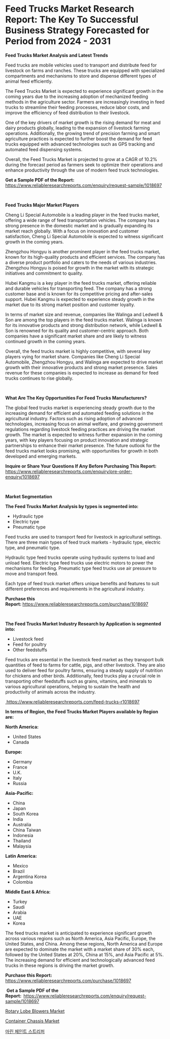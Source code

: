 <p><h1>Feed Trucks Market Research Report: The Key To Successful Business Strategy Forecasted for Period from 2024 - 2031</h1></p><p><strong>Feed Trucks Market Analysis and Latest Trends</strong></p>
<p><p>Feed trucks are mobile vehicles used to transport and distribute feed for livestock on farms and ranches. These trucks are equipped with specialized compartments and mechanisms to store and dispense different types of animal feed efficiently.</p><p>The Feed Trucks Market is expected to experience significant growth in the coming years due to the increasing adoption of mechanized feeding methods in the agriculture sector. Farmers are increasingly investing in feed trucks to streamline their feeding processes, reduce labor costs, and improve the efficiency of feed distribution to their livestock.</p><p>One of the key drivers of market growth is the rising demand for meat and dairy products globally, leading to the expansion of livestock farming operations. Additionally, the growing trend of precision farming and smart agriculture practices is expected to further boost the demand for feed trucks equipped with advanced technologies such as GPS tracking and automated feed dispensing systems.</p><p>Overall, the Feed Trucks Market is projected to grow at a CAGR of 10.2% during the forecast period as farmers seek to optimize their operations and enhance productivity through the use of modern feed truck technologies.</p></p>
<p><strong>Get a Sample PDF of the Report:&nbsp;</strong> <a href="https://www.reliableresearchreports.com/enquiry/request-sample/1018697">https://www.reliableresearchreports.com/enquiry/request-sample/1018697</a></p>
<p>&nbsp;</p>
<p><strong>Feed Trucks Major Market Players</strong></p>
<p><p>Cheng Li Special Automobile is a leading player in the feed trucks market, offering a wide range of feed transportation vehicles. The company has a strong presence in the domestic market and is gradually expanding its market reach globally. With a focus on innovation and customer satisfaction, Cheng Li Special Automobile is expected to witness significant growth in the coming years.</p><p>Zhengzhou Hongyu is another prominent player in the feed trucks market, known for its high-quality products and efficient services. The company has a diverse product portfolio and caters to the needs of various industries. Zhengzhou Hongyu is poised for growth in the market with its strategic initiatives and commitment to quality.</p><p>Hubei Kangmu is a key player in the feed trucks market, offering reliable and durable vehicles for transporting feed. The company has a strong customer base and is known for its competitive pricing and after-sales support. Hubei Kangmu is expected to experience steady growth in the market due to its strong market position and customer loyalty.</p><p>In terms of market size and revenue, companies like Walinga and Ledwell & Son are among the top players in the feed trucks market. Walinga is known for its innovative products and strong distribution network, while Ledwell & Son is renowned for its quality and customer-centric approach. Both companies have a significant market share and are likely to witness continued growth in the coming years.</p><p>Overall, the feed trucks market is highly competitive, with several key players vying for market share. Companies like Cheng Li Special Automobile, Zhengzhou Hongyu, and Walinga are expected to drive market growth with their innovative products and strong market presence. Sales revenue for these companies is expected to increase as demand for feed trucks continues to rise globally.</p></p>
<p>&nbsp;</p>
<p><strong>What Are The Key Opportunities For Feed Trucks Manufacturers?</strong></p>
<p><p>The global feed trucks market is experiencing steady growth due to the increasing demand for efficient and automated feeding solutions in the agricultural industry. Factors such as rising adoption of advanced technologies, increasing focus on animal welfare, and growing government regulations regarding livestock feeding practices are driving the market growth. The market is expected to witness further expansion in the coming years, with key players focusing on product innovation and strategic partnerships to enhance their market presence. The future outlook for the feed trucks market looks promising, with opportunities for growth in both developed and emerging markets.</p></p>
<p><strong>Inquire or Share Your Questions If Any Before Purchasing This Report:</strong> <a href="https://www.reliableresearchreports.com/enquiry/pre-order-enquiry/1018697">https://www.reliableresearchreports.com/enquiry/pre-order-enquiry/1018697</a></p>
<p>&nbsp;</p>
<p><strong>Market Segmentation</strong></p>
<p><strong>The Feed Trucks Market Analysis by types is segmented into:</strong></p>
<p><ul><li>Hydraulic type</li><li>Electric type</li><li>Pneumatic type</li></ul></p>
<p><p>Feed trucks are used to transport feed for livestock in agricultural settings. There are three main types of feed truck markets - hydraulic type, electric type, and pneumatic type. </p><p>Hydraulic type feed trucks operate using hydraulic systems to load and unload feed. Electric type feed trucks use electric motors to power the mechanisms for feeding. Pneumatic type feed trucks use air pressure to move and transport feed.</p><p>Each type of feed truck market offers unique benefits and features to suit different preferences and requirements in the agricultural industry.</p></p>
<p><strong>Purchase this Report:&nbsp;</strong><a href="https://www.reliableresearchreports.com/purchase/1018697">https://www.reliableresearchreports.com/purchase/1018697</a></p>
<p>&nbsp;</p>
<p><strong>The Feed Trucks Market Industry Research by Application is segmented into:</strong></p>
<p><ul><li>Livestock feed</li><li>Feed for poultry</li><li>Other feedstuffs</li></ul></p>
<p><p>Feed trucks are essential in the livestock feed market as they transport bulk quantities of feed to farms for cattle, pigs, and other livestock. They are also used to deliver feed for poultry farms, ensuring a steady supply of nutrition for chickens and other birds. Additionally, feed trucks play a crucial role in transporting other feedstuffs such as grains, vitamins, and minerals to various agricultural operations, helping to sustain the health and productivity of animals across the industry.</p></p>
<p><a href="https://www.reliableresearchreports.com/feed-trucks-r1018697">&nbsp;https://www.reliableresearchreports.com/feed-trucks-r1018697</a></p>
<p><strong>In terms of Region, the Feed Trucks Market Players available by Region are:</strong></p>
<p>
    <p> <strong> North America: </strong>
        <ul>
            <li>United States</li>
            <li>Canada</li>
        </ul>
        </p> 
    <p> <strong> Europe: </strong>
        <ul>
            <li>Germany</li>
            <li>France</li>
            <li>U.K.</li>
            <li>Italy</li>
            <li>Russia</li>
        </ul>
        </p> 
    <p> <strong> Asia-Pacific: </strong>
        <ul>
            <li>China</li>
            <li>Japan</li>
            <li>South Korea</li>
            <li>India</li>
            <li>Australia</li>
            <li>China Taiwan</li>
            <li>Indonesia</li>
            <li>Thailand</li>
            <li>Malaysia</li>
        </ul>
        </p> 
    <p> <strong> Latin America: </strong>
        <ul>
            <li>Mexico</li>
            <li>Brazil</li>
            <li>Argentina Korea</li>
            <li>Colombia</li>
        </ul>
        </p> 
    <p> <strong> Middle East & Africa: </strong>
        <ul>
            <li>Turkey</li>
            <li>Saudi</li>
            <li>Arabia</li>
            <li>UAE</li>
            <li>Korea</li>
        </ul>
    </p>
    </p>
<p><p>The feed trucks market is anticipated to experience significant growth across various regions such as North America, Asia Pacific, Europe, the United States, and China. Among these regions, North America and Europe are expected to dominate the market with a market share of 30% each, followed by the United States at 20%, China at 15%, and Asia Pacific at 5%. The increasing demand for efficient and technologically advanced feed trucks in these regions is driving the market growth.</p></p>
<p><strong>Purchase this Report: </strong><a href="https://www.reliableresearchreports.com/purchase/1018697">https://www.reliableresearchreports.com/purchase/1018697</a></p>
<p>&nbsp;<strong>Get a Sample PDF of the Report:&nbsp;&nbsp;</strong><a href="https://www.reliableresearchreports.com/enquiry/request-sample/1018697">https://www.reliableresearchreports.com/enquiry/request-sample/1018697</a></p>
<p><strong></strong></p>
<p><p><a href="https://github.com/Glendatilghmankmgz0rbhwpy/Market-Research-Report-List-2/blob/main/rotary-lobe-blowers-market.md">Rotary Lobe Blowers Market</a></p><p><a href="https://github.com/dx0328/Market-Research-Report-List-2/blob/main/container-chassis-market.md">Container Chassis Market</a></p><p><a href="https://github.com/fernandotryO5lson96765/Market-Research-Report-List-1/blob/main/249519626678.md">마린 페인트 스트리퍼</a></p></p>
